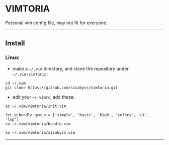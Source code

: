 # VIMTORIA

Personal vim config file, may not fit for everyone.

___

## Install

### Linux

- make a `~/.vim` directory, and clone the repository under `~/.vim/vimtoria`:

```shell
cd ~/.vim
git clone https://github.com/sisabyss/vimtoria.git
```

- edit your `~/.vimrc`, add these:

```vimscript
so ~/.vim/vimtoria/init.vim

let g:bundle_group = ['simple', 'basic', 'high', 'colors', 'ui', 'lsp']
so ~/.vim/vimtoria/bundle.vim

so ~/.vim/vimtoria/sisabyss.vim        
```

___
